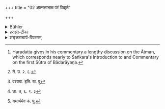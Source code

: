 +++
title = "02 आत्मलाभान्न परं विद्यते"

+++

<details><summary>Bühler</summary>

2. There is no higher (object) than the attainment of (the knowledge of the) Ātman. [^2] 


[^2]:  Haradatta gives in his commentary a lengthy discussion on the Ātman, which corresponds nearly to Śaṅkara's Introduction to and Commentary on the first Sūtra of Bādarāyaṇa.
</details>

<details><summary>हरदत्त-टीका</summary>

## सूत्रम्
आत्मलाभान्न परं विद्यते ॥२॥  
### प्रस्तावः
किपुनरात्मा प्रयत्नेन लब्धव्यः ? ओमित्याह—  
### टिप्पनी
आत्मलाभात्परमुत्कृष्टं लाभान्तरं नास्ति । तस्मात्तस्य लाभाय यत्न आस्थेय इति । का पुनरसावात्मा ? प्रत्यगात्मा । नन्वसौ नित्यलब्धः। न हि स्वयमेव स्वस्याऽलब्धो भवति । सत्यम्, प्रकृतिमेलनात्तधर्मतामुपगतो विनष्टस्वरूप इव भवति । प्रकृत्या हि नित्यसम्बद्धः पुरुषः । तथाविधश्च सम्बन्धो यथा परस्परं विवेको न ज्ञायते । अन्योन्यधर्मश्चान्योऽन्यत्राऽध्यस्यन्ते । यथा क्षीरोदके सम्पृक्ते न ज्ञायते विवेकः-इयत् क्षीरमियदुदकमिति, अमुष्मिन्नवकाशे क्षीरममुश्मिन्नवकाश उदकमिति । यथा वा अग्न्ययोगोलकयोरभिसम्बद्धयोर्ये अग्निधर्मा उष्णत्वभास्वरत्वादयः ते अयोगोलकेऽध्यस्यन्ते। ये वा अयोगोलकधर्माः काठिन्यादैर्घ्यादयः ते ऽग्नावध्यस्यन्ते । एवं हि तत्र 'प्रतिपत्तिः एकं वस्तु उष्णं दीर्घं भास्वरं कठिनमिति । तद्वदिहापि पुरुषधर्माश्चैत न्यादयः प्रकृतावध्यस्यन्ते । प्रकृतिधर्माश्च सुखदुःखमोहपरिणामादयः पुरुषे । ततश्च एकं वस्तु चेतनं सुखादिकलिल परिणामीति व्यवहारः।
वस्ततस्तु तस्मिन् सङ्घाते अचेतनांशः परिणामी । चेतनांशस्तु तमनुधावति । येन येन रूपेण परिणमति तेन तेनाऽभेदाध्यासमापद्यते।



यथा क्षीरावस्थागतं घृतं क्षीरे दध्यात्मना परिणमति तामप्यवस्थामनुप्रविशति तद्वदिहापि । तदिदमुच्यते-[^१] तत्सृष्ट्वा तदेवानुप्राविश'दिति । सर्गेऽप्यात्मनः कर्तृत्वमिदमेव-यदुत भोक्तृतया निमित्तत्वम् । तदेवं स्वभावतः स्वच्छोऽप्यात्मा प्रकृत्या सहाभेदमापन्नः तद्धर्मा भवति। एवं तद्विकारेण महता तद्विकारेणाऽहङ्कारेण, इत्याशरीराद्द्रष्टव्यम् । स्थूलोऽहं कृशोऽहं देवोऽहं मनुष्योऽहं तिर्यगहमिति । तस्यैवंगतस्यापेक्षितव्यस्स्वरूपलाभः नीचैरिव वर्धितस्य राजपुत्रस्य । तद्यथा शबरादिभिर्बाल्यात्प्रभृति स्वसुतैस्सह संवर्धितो राजपुत्रस्तज्जातीयमात्मानमवगमयन्मात्रा स्वरूपे कथिते लब्धस्वरूप इव भवति । तथा प्रकृत्या[^२]वेश्ययेव स्वरूपान्तरं नीत आत्मा मातृस्थानीयया[^३] "तत्त्वमसी'ति श्रुत्या स्वभाव नीयते-यदेवंविधं परिशुद्धं वस्तु तदेव त्वमसि, यथा मन्यसे 'मनुष्योऽहं दुःख्यह'मित्यादि न तथेति । यथा य एवंभूतो राजा स त्वमसीति राजपुत्रः ।  

[^१]: तै. उ. २. ६.  

[^२]: वश्यया. इति. ख. पु   

[^३]: छा. उ, ६. ९. ३   

ननु तत्त्वमसीति ब्रह्मणा तादात्म्यमुच्यते। को ब्रूते ? नेति । ब्रह्माऽपि नान्यदात्मनः । किं पुनरयमात्मा एक ? आहो स्विन्नाना? किमनेन ज्ञानेन ? त्वं तावदेवंविधश्चिदेकरसो नित्यनिर्मलः संसर्गात्कलुषतामिव गतः। तद्वियोगश्च ते मोक्षः । त्वयि मुक्ते यद्यन्ये सन्ति ते संसरिष्यन्ति । का ते क्षतिः ? अथ न सन्ति तथापि कस्ते लाभ इत्यलमियता । महत्येषा कथा । तदप्येते श्लोका भवन्ति —  

नीचानां वसतौ तदीयतनयैः सार्धं चिरं वर्धित  
स्तज्जातीयमवैति राजतनयः स्वात्मानमप्यञ्जसा।  
संघाते महदादिभिस्सहवसंस्तद्वत्परः पूरुषः  
स्वात्मानं सुखदुःखमोहकलिलं मिथ्यैव धिङ्मन्यते ॥१॥   
दाता भोगपरः समग्रविभवो यः शासिता दुष्कृतां  
राजा स त्वमसीति मातृमुखतः श्रुत्वा यथावत्स तु ।  
राजीभ्य[^४] जयार्थमेव यतते तद्वत्पुमान् बोधितः  
श्रुत्या तत्त्वमसीत्यपास्य दुरितं ब्रह्मैव सम्पद्यते ॥२॥  
इत्येवं बहवोऽपि राजतनयाः प्राप्ता दशामीदृशीं  
नैवान्योन्यभिदामपस्य सहसा सर्वे भजन्त्येकताम् ।  
किं तु स्वे परमे पदे पृथगमी तिष्ठन्ति भिन्नास्तथा   
क्षेत्रज्ञा इति तत्त्वमादिवचसः का भेदवादे क्षतिः ॥३॥  
तेष्वेको यदि जातु मातृवचनात् प्राप्तो निजं वैभवं  
नान्येन क्षतिरस्य यत्किल परे सत्यन्यथा च स्थिता ॥  
यद्वान्ये न भवेयुरेवमपि को लाभोऽस्य तद्वद्गतिः   पुंसामित्याभिदां भिदां च न वयं निर्बद्ध्य निश्चिन्महे॥४॥  इति॥   

[^४]: यथार्थमेव क. पु.
</details>

<details><summary>शङ्कराचार्य-विवरणम्</summary>

## सूत्रम्
आत्मलाभान्न परं विद्यते ॥२॥  
### प्रस्तावः
पुत्रवित्तादिलाभो हि परो दृष्टो लोके । किमात्मलाभेन ? इत्यत आह—  
### टिप्पनी
आत्मलाभाद् आत्मनः परस्य स्वरूपप्रतिपत्तेः न परं लाभान्तरं विद्यते । तथा विचारितं वृहदारण्यके(१) तदेतत् प्रेयः पुत्राद्' इत्यादिना ॥२॥
</details>
